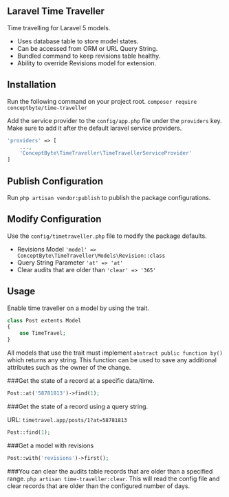 ## Laravel Time Traveller
Time travelling for Laravel 5 models.
- Uses database table to store model states.
- Can be accessed from ORM or URL Query String.
- Bundled command to keep revisions table healthy.
- Ability to override Revisions model for extension.

## Installation
Run the following command on your project root.
```composer require conceptbyte/time-traveller```

Add the service provider to the ```config/app.php``` file under the ```providers``` key. Make sure to add it after the default laravel service providers.
```php
'providers' => [
    ...,
    'ConceptByte\TimeTraveller\TimeTravellerServiceProvider'
]
```

## Publish Configuration
Run ```php artisan vendor:publish``` to publish the package configurations.

## Modify Configuration
Use the ```config/timetraveller.php``` file to modify the package defaults.
- Revisions Model ```'model' => ConceptByte\TimeTraveller\Models\Revision::class```
- Query String Parameter ```'at' => 'at'```
- Clear audits that are older than ```'clear' => '365'```

## Usage
Enable time traveller on a model by using the trait.
```php
class Post extents Model
{
    use TimeTravel;
}
```

All models that use the trait must implement ```abstract public function by()``` which returns any string.
This function can be used to save any additional attributes such as the owner of the change.

###Get the state of a record at a specific data/time.
```php
Post::at('58781813')->find(1);
```

###Get the state of a record using a query string.

URL: ```timetravel.app/posts/1?at=58781813```
```php
Post::find(1);
```

###Get a model with revisions
```php
Post::with('revisions')->first();
```

###You can clear the audits table records that are older than a specified range.
```php artisan time-traveller:clear```. This will read the config file and clear records that are older than the configured number of days.